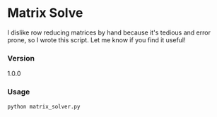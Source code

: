 # Matrix Solve

I dislike row reducing matrices by hand because it's tedious and error prone, so I wrote this script. Let me know if you find it useful! 

### Version
1.0.0


### Usage
```sh
python matrix_solver.py
```
